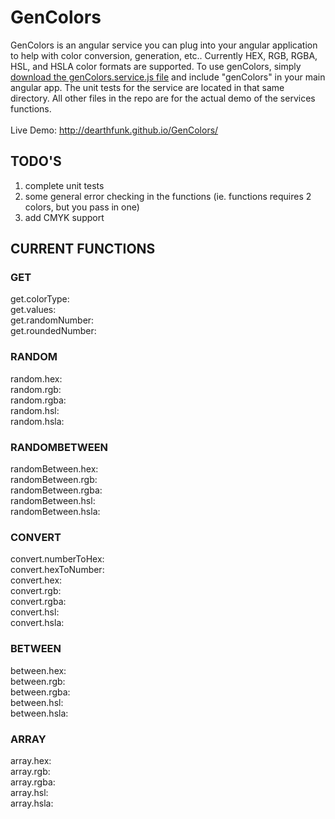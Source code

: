# GenColors
GenColors is an angular service you can plug into your angular application to help with color conversion, generation, etc.. Currently HEX, RGB, RGBA, HSL, and HSLA color formats are supported. To use genColors, simply <a href="/js/genColors.service.js">download the genColors.service.js file</a> and include "genColors" in your main angular app. The unit tests for the service are located in that same directory. All other files in the repo are for the actual demo of the services functions.
<br><br>
Live Demo: <a href="http://dearthfunk.github.io/GenColors/" target="_new">http://dearthfunk.github.io/GenColors/</a>
<br>
## TODO'S ##
1) complete unit tests<br>
2) some general error checking in the functions (ie. functions requires 2 colors, but you pass in one)<br>
3) add CMYK support<br>

## CURRENT FUNCTIONS ##

### GET ###
get.colorType:<br>
get.values:<br>
get.randomNumber:<br>
get.roundedNumber:<br>

### RANDOM ###
random.hex:<br>
random.rgb:<br>
random.rgba:<br>
random.hsl:<br>
random.hsla:<br>

### RANDOMBETWEEN ###
randomBetween.hex:<br>
randomBetween.rgb:<br>
randomBetween.rgba:<br>
randomBetween.hsl:<br>
randomBetween.hsla:<br>

### CONVERT ###
convert.numberToHex:<br>
convert.hexToNumber:<br>
convert.hex:<br>
convert.rgb:<br>
convert.rgba:<br>
convert.hsl:<br>
convert.hsla:<br>

### BETWEEN ###
between.hex:<br>
between.rgb:<br>
between.rgba:<br>
between.hsl:<br>
between.hsla:<br>

### ARRAY ###
array.hex:<br>
array.rgb:<br>
array.rgba:<br>
array.hsl:<br>
array.hsla:<br>
